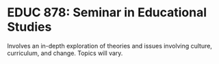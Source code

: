 # EDUC 878: Seminar in Educational Studies

Involves an in-depth exploration of theories and issues involving culture, curriculum, and change. Topics will vary.